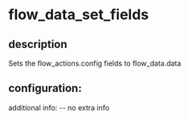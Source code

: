 # flow_data_set_fields

## description
Sets the flow_actions.config fields to flow_data.data 

## configuration:



additional info:
-- no extra info
